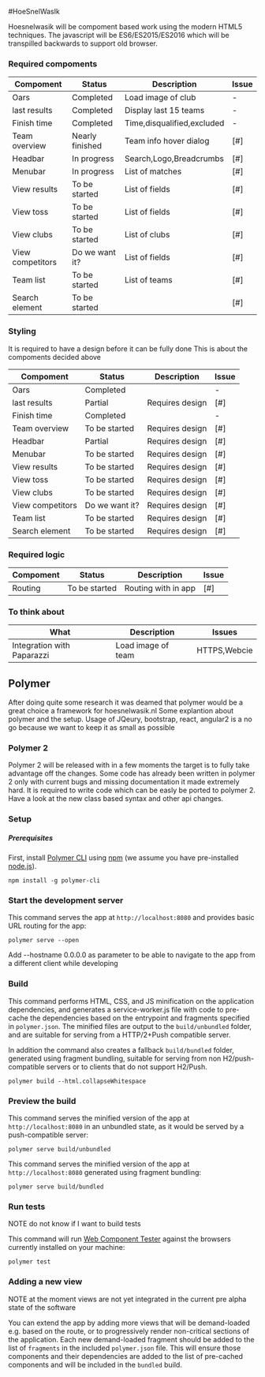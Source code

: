 #HoeSnelWasIk

Hoesnelwasik will be compoment based work using the modern HTML5 techniques.
The javascript will be ES6/ES2015/ES2016 which will be transpilled backwards to support old browser.

### Required compoments

| Compoment       | Status         |Description                 |Issue |
|-----------------|----------------|----------------------------|------|
| Oars            | Completed      |Load image of club          |     -|
| last results    | Completed      |Display last 15 teams       |     -|
| Finish time     | Completed      |Time,disqualified,excluded  |     -|
| Team overview   | Nearly finished|Team info hover dialog      | [#]  |
| Headbar         | In progress    |Search,Logo,Breadcrumbs     | [#]  |
| Menubar         | In progress    |List of matches             | [#]  |
| View results    | To be started  |List of fields              | [#]  |
| View toss       | To be started  |List of fields              | [#]  |
| View clubs      | To be started  |List of clubs               | [#]  |
| View competitors| Do we want it? |List of fields              | [#]  |
| Team list       | To be started  |List of teams               | [#]  |
| Search element  | To be started  |                            | [#]  |

### Styling

It is required to have a design before it can be fully done
This is about the compoments decided above

| Compoment       | Status         |Description                 |Issue |
|-----------------|----------------|----------------------------|------|
| Oars            | Completed      |                            |     -|
| last results    | Partial        |Requires design             | [#]  |
| Finish time     | Completed      |                            |     -|
| Team overview   | To be started  |Requires design             | [#]  |
| Headbar         | Partial        |Requires design             | [#]  |
| Menubar         | To be started  |Requires design             | [#]  |
| View results    | To be started  |Requires design             | [#]  |
| View toss       | To be started  |Requires design             | [#]  |
| View clubs      | To be started  |Requires design             | [#]  |
| View competitors| Do we want it? |Requires design             | [#]  |
| Team list       | To be started  |Requires design             | [#]  |
| Search element  | To be started  |Requires design             | [#]  |

### Required logic

| Compoment       | Status         |Description                 |Issue |
|-----------------|----------------|----------------------------|------|
| Routing         | To be started  |Routing with in app         | [#]  |

### To think about

| What                       |Description                 |Issues        |
|----------------------------|----------------------------|--------------|
| Integration with Paparazzi |Load image of team          | HTTPS,Webcie |


## Polymer

After doing quite some research it was deamed that polymer would be a great choice a framework for hoesnelwasik.nl
Some explantion about polymer and the setup.
Usage of JQeury, bootstrap, react, angular2 is a no go because we want to keep it as small as possible

### Polymer 2

Polymer 2 will be released with in a few moments the target is to fully take advantage off the changes.
Some code has already been written in polymer 2 only with current bugs and missing documentation it made extremely hard.
It is required to write code which can be easly be ported to polymer 2.
Have a look at the new class based syntax and other api changes.

### Setup

##### Prerequisites

First, install [Polymer CLI](https://github.com/Polymer/polymer-cli) using
[npm](https://www.npmjs.com) (we assume you have pre-installed [node.js](https://nodejs.org)).

    npm install -g polymer-cli

### Start the development server

This command serves the app at `http://localhost:8080` and provides basic URL
routing for the app:

    polymer serve --open

Add --hostname 0.0.0.0 as parameter to be able to navigate to the app from a different client while developing    

### Build

This command performs HTML, CSS, and JS minification on the application
dependencies, and generates a service-worker.js file with code to pre-cache the
dependencies based on the entrypoint and fragments specified in `polymer.json`.
The minified files are output to the `build/unbundled` folder, and are suitable
for serving from a HTTP/2+Push compatible server.

In addition the command also creates a fallback `build/bundled` folder,
generated using fragment bundling, suitable for serving from non
H2/push-compatible servers or to clients that do not support H2/Push.

    polymer build --html.collapseWhitespace

### Preview the build

This command serves the minified version of the app at `http://localhost:8080`
in an unbundled state, as it would be served by a push-compatible server:

    polymer serve build/unbundled

This command serves the minified version of the app at `http://localhost:8080`
generated using fragment bundling:

    polymer serve build/bundled

### Run tests

NOTE do not know if I want to build tests

This command will run [Web Component Tester](https://github.com/Polymer/web-component-tester)
against the browsers currently installed on your machine:

    polymer test

### Adding a new view

NOTE at the moment views are not yet integrated in the current pre alpha state of the software

You can extend the app by adding more views that will be demand-loaded
e.g. based on the route, or to progressively render non-critical sections of the
application. Each new demand-loaded fragment should be added to the list of
`fragments` in the included `polymer.json` file. This will ensure those
components and their dependencies are added to the list of pre-cached components
and will be included in the `bundled` build.
